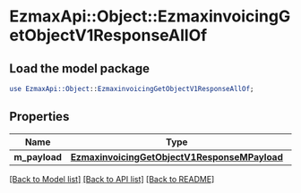 # EzmaxApi::Object::EzmaxinvoicingGetObjectV1ResponseAllOf

## Load the model package
```perl
use EzmaxApi::Object::EzmaxinvoicingGetObjectV1ResponseAllOf;
```

## Properties
Name | Type | Description | Notes
------------ | ------------- | ------------- | -------------
**m_payload** | [**EzmaxinvoicingGetObjectV1ResponseMPayload**](EzmaxinvoicingGetObjectV1ResponseMPayload.md) |  | 

[[Back to Model list]](../README.md#documentation-for-models) [[Back to API list]](../README.md#documentation-for-api-endpoints) [[Back to README]](../README.md)


